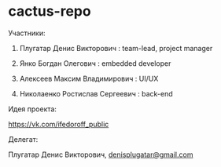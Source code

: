 # cactus-repo

Участники:

1. Плугатар Денис Викторович : team-lead, project manager

2. Янко Богдан Олегович : embedded developer

3. Алексеев Максим Владимирович : UI/UX

4. Николаенко Ростислав Сергеевич : back-end 


Идея проекта:

  https://vk.com/ifedoroff_public

Делегат:

  Плугатар Денис Викторович, denisplugatar@gmail.com
